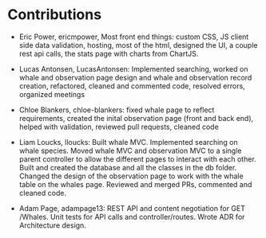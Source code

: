 # Contributions
- Eric Power, ericmpower, Most front end things: custom CSS, JS client side data validation, hosting, most of the html, designed the UI, a couple rest api calls, the stats page with charts from ChartJS.

- Lucas Antonsen, LucasAntonsen: Implemented searching, worked on whale and observation page design and whale and
observation record creation, refactored, cleaned and commented code, resolved errors, organized meetings

- Chloe Blankers, chloe-blankers: fixed whale page to reflect requirements, created the inital observation page (front and back end), helped with validation, reviewed pull requests, cleaned code

- Liam Loucks, lloucks: Built whale MVC. Implemented searching on whale species. Moved whale MVC and observation MVC to a single parent controller to allow the different pages to interact with each other. Built and created the database and all the classes in the db folder. Changed the design of the observation page to work with the whale table on the whales page. Reviewed and merged PRs, commented and cleaned code.
- Adam Page, adampage13: REST API and content negotiation for GET /Whales. Unit tests for API calls and controller/routes. Wrote ADR for Architecture design.

